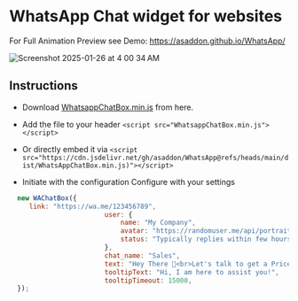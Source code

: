 # WhatsApp Chat widget for websites

For Full Animation Preview see Demo: https://asaddon.github.io/WhatsApp/

![Screenshot 2025-01-26 at 4 00 34 AM](https://github.com/user-attachments/assets/5d6e134d-1ecd-4396-a531-70da583580ab)

## Instructions

* Download <a href="https://cdn.jsdelivr.net/gh/asaddon/WhatsApp@refs/heads/main/dist/WhatsAppChatBox.min.js">WhatsappChatBox.min.js</a> from here.<br>
* Add the file to your header
```<script src="WhatsappChatBox.min.js"></script>```
* Or directly embed it via
```<script src="https://cdn.jsdelivr.net/gh/asaddon/WhatsApp@refs/heads/main/dist/WhatsAppChatBox.min.js)"></script>```

* Initiate with the configuration
Configure with your settings
```javascript
  new WAChatBox({
     link: "https://wa.me/123456789",
                        user: {
                            name: "My Company",
                            avatar: "https://randomuser.me/api/portraits/women/66.jpg",
                            status: "Typically replies within few hours!"
                        },
                        chat_name: "Sales", 
                        text: "Hey There 👋<br>Let's talk to get a Price Quote!",
                        tooltipText: "Hi, I am here to assist you!",
                        tooltipTimeout: 15000,
  });
 ```

